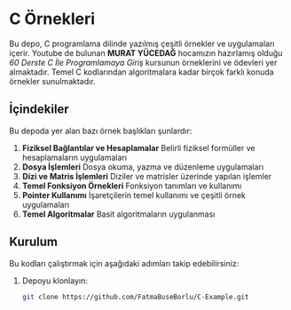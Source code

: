 # C Örnekleri

Bu depo, C programlama dilinde yazılmış çeşitli örnekler ve uygulamaları içerir.  Youtube de bulunan **MURAT YÜCEDAĞ** hocamızın hazırlamış olduğu *60 Derste C İle Programlamaya Giriş* kursunun örneklerini ve ödevleri yer almaktadır. Temel C kodlarından algoritmalara kadar birçok farklı konuda örnekler sunulmaktadır.

## İçindekiler
Bu depoda yer alan bazı örnek başlıkları şunlardır:
1. **Fiziksel Bağlantılar ve Hesaplamalar**
  Belirli fiziksel formüller ve hesaplamaların uygulamaları
2. **Dosya İşlemleri**
  Dosya okuma, yazma ve düzenleme uygulamaları
3. **Dizi ve Matris İşlemleri**
  Diziler ve matrisler üzerinde yapılan işlemler
4. **Temel Fonksiyon Örnekleri**
  Fonksiyon tanımları ve kullanımı
5. **Pointer Kullanımı**
  İşaretçilerin temel kullanımı ve çeşitli örnek uygulamaları
6. **Temel Algoritmalar**
  Basit algoritmaların uygulanması

## Kurulum
Bu kodları çalıştırmak için aşağıdaki adımları takip edebilirsiniz:

1. Depoyu klonlayın:
   ```bash
   git clone https://github.com/FatmaBuseBorlu/C-Example.git

